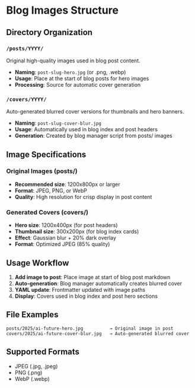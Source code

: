 # Blog Images Structure

## Directory Organization

### `/posts/YYYY/`
Original high-quality images used in blog post content.
- **Naming**: `post-slug-hero.jpg` (or .png, .webp)
- **Usage**: Place at the start of blog posts for hero images
- **Processing**: Source for automatic cover generation

### `/covers/YYYY/`
Auto-generated blurred cover versions for thumbnails and hero banners.
- **Naming**: `post-slug-cover-blur.jpg`
- **Usage**: Automatically used in blog index and post headers
- **Generation**: Created by blog manager script from posts/ images

## Image Specifications

### Original Images (posts/)
- **Recommended size**: 1200x800px or larger
- **Format**: JPEG, PNG, or WebP
- **Quality**: High resolution for crisp display in post content

### Generated Covers (covers/)
- **Hero size**: 1200x400px (for post headers)
- **Thumbnail size**: 300x200px (for blog index cards)
- **Effect**: Gaussian blur + 20% dark overlay
- **Format**: Optimized JPEG (85% quality)

## Usage Workflow

1. **Add image to post**: Place image at start of blog post markdown
2. **Auto-generation**: Blog manager automatically creates blurred cover
3. **YAML update**: Frontmatter updated with image paths
4. **Display**: Covers used in blog index and post hero sections

## File Examples

```
posts/2025/ai-future-hero.jpg          → Original image in post
covers/2025/ai-future-cover-blur.jpg   → Auto-generated blurred cover
```

## Supported Formats
- JPEG (.jpg, .jpeg)
- PNG (.png)
- WebP (.webp)